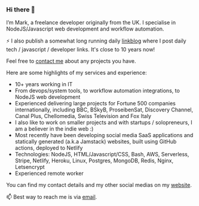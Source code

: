 ### Hi there 👋

I’m Mark, a freelance developer originally from the UK. I specialise in NodeJS/Javascript web development and workflow automation. 

⚡ I also publish a somewhat long running daily [linkblog](https://links.markjgsmith.com) where I post daily tech / javascript / developer links. It's close to 10 years now!

Feel free to [contact me](mailto:markjgsmith@gmail.com) about any projects you have. 

Here are some highlights of my services and experience:

- 10+ years working in IT
- From devops/system tools, to workflow automation integrations, to NodeJS web development
- Experienced delivering large projects for Fortune 500 companies internationally, including BBC, BSkyB, ProseibenSat, Discovery Channel, Canal Plus, Chellomedia, Swiss Television and Fox Italy
- I also like to work on smaller projects and with startups / solopreneurs, I am a believer in the indie web :)
- Most recently have been developing social media SaaS applications and statically generated (a.k.a Jamstack) websites, built using GitHub actions, deployed to Netlify
- Technologies: NodeJS, HTML/Javascript/CSS, Bash, AWS, Serverless, Stripe, Netlify, Heroku, Linux, Postgres, MongoDB, Redis, Nginx, Letsencrypt
- Experienced remote worker

You can find my contact details and my other social medias on my [website](https://markjgsmith.com).

📫 Best way to reach me is via [email](mailto:markjgsmith@gmail.com).

<!--
**mjgs/mjgs** is a ✨ _special_ ✨ repository because its `README.md` (this file) appears on your GitHub profile.

Here are some ideas to get you started:

- 🔭 I’m currently working on ...
- 🌱 I’m currently learning ...
- 👯 I’m looking to collaborate on ...
- 🤔 I’m looking for help with ...
- 💬 Ask me about ...
- 📫 How to reach me: ...
- 😄 Pronouns: ...
- ⚡ Fun fact: ...
-->
